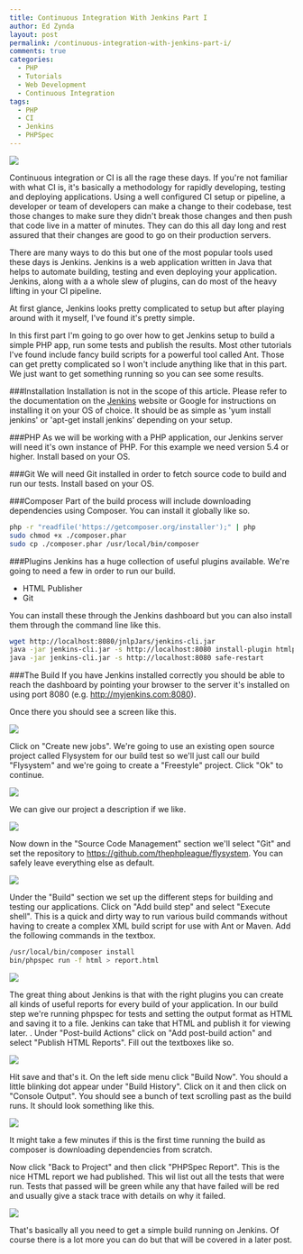 ```yaml
---
title: Continuous Integration With Jenkins Part I
author: Ed Zynda
layout: post
permalink: /continuous-integration-with-jenkins-part-i/
comments: true
categories:
  - PHP
  - Tutorials
  - Web Development
  - Continuous Integration
tags:
  - PHP
  - CI
  - Jenkins
  - PHPSpec
---
```


![](/images/jenkins-logo.png)

Continuous integration or CI is all the rage these days. If you're not familiar with what CI is, it's basically a methodology for rapidly developing, testing and deploying applications. Using a well configured CI setup or pipeline, a developer or team of developers can make a change to their codebase, test those changes to make sure they didn't break those changes and then push that code live in a matter of minutes. They can do this all day long and rest assured that their changes are good to go on their production servers.

There are many ways to do this but one of the most popular tools used these days is Jenkins. Jenkins is a web application written in Java that helps to automate building, testing and even deploying your application. Jenkins, along with a a whole slew of plugins, can do most of the heavy lifting in your CI pipeline.

At first glance, Jenkins looks pretty complicated to setup but after playing around with it myself, I've found it's pretty simple.

In this first part I'm going to go over how to get Jenkins setup to build a simple PHP app, run some tests and publish the results. Most other tutorials I've found include fancy build scripts for a powerful tool called Ant. Those can get pretty complicated so I won't include anything like that in this part. We just want to get something running so you can see some results.

###Installation
Installation is not in the scope of this article. Please refer to the documentation on the [Jenkins](http://jenkins-ci.org) website or Google for instructions on installing it on your OS of choice. It should be as simple as 'yum install jenkins' or 'apt-get install jenkins' depending on your setup.

###PHP
As we will be working with a PHP application, our Jenkins server will need it's own instance of PHP. For this example we need version 5.4 or higher. Install based on your OS.

###Git
We will need Git installed in order to fetch source code to build and run our tests. Install based on your OS.

###Composer
Part of the build process will include downloading dependencies using Composer. You can install it globally like so.

```bash
php -r "readfile('https://getcomposer.org/installer');" | php
sudo chmod +x ./composer.phar
sudo cp ./composer.phar /usr/local/bin/composer
```

###Plugins
Jenkins has a huge collection of useful plugins available. We're going to need a few in order to run our build.

- HTML Publisher
- Git

You can install these through the Jenkins dashboard but you can also install them through the command line like this.

```bash
wget http://localhost:8080/jnlpJars/jenkins-cli.jar
java -jar jenkins-cli.jar -s http://localhost:8080 install-plugin htmlpublisher git
java -jar jenkins-cli.jar -s http://localhost:8080 safe-restart
```

###The Build
If you have Jenkins installed correctly you should be able to reach the dashboard by pointing your browser to the server it's installed on using port 8080 (e.g. http://myjenkins.com:8080). 

Once there you should see a screen like this.

![](/images/jenkins-1-1.png)

Click on "Create new jobs". We're going to use an existing open source project called Flysystem for our build test so we'll just call our build "Flysystem" and we're going to create a "Freestyle" project. Click "Ok" to continue.

![](/images/jenkins-1-2.png)

We can give our project a description if we like.

![](/images/jenkins-1-3.png)

Now down in the "Source Code Management" section we'll select "Git" and set the repository to https://github.com/thephpleague/flysystem. You can safely leave everything else as default.

![](/images/jenkins-1-4.png)

Under the "Build" section we set up the different steps for building and testing our applications. Click on "Add build step" and select "Execute shell". This is a quick and dirty way to run various build commands without having to create a complex XML build script for use with Ant or Maven. Add the following commands in the textbox.

```bash
/usr/local/bin/composer install
bin/phpspec run -f html > report.html
```

![](/images/jenkins-1-5.png)

The great thing about Jenkins is that with the right plugins you can create all kinds of useful reports for every build of your application. In our build step we're running phpspec for tests and setting the output format as HTML and saving it to a file. Jenkins can take that HTML and publish it for viewing later.
.
Under "Post-build Actions" click on "Add post-build action" and select "Publish HTML Reports". Fill out the textboxes like so.

![](/images/jenkins-1-6.png)

Hit save and that's it. On the left side menu click "Build Now". You should a little blinking dot appear under "Build History". Click on it and then click on "Console Output". You should see a bunch of text scrolling past as the build runs. It should look something like this.

![](/images/jenkins-1-7.png)

It might take a few minutes if this is the first time running the build as composer is downloading dependencies from scratch.

Now click "Back to Project" and then click "PHPSpec Report". This is the nice HTML report we had published. This wil list out all the tests that were run. Tests that passed will be green while any that have failed will be red and usually give a stack trace with details on why it failed.

![](/images/jenkins-1-8.png)

That's basically all you need to get a simple build running on Jenkins. Of course there is a lot more you can do but that will be covered in a later post.
